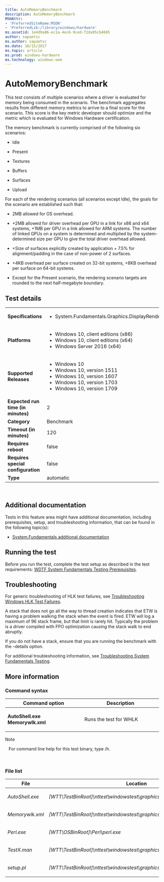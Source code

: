 ```yaml
---
title: AutoMemoryBenchmark
description: AutoMemoryBenchmark
MSHAttr:
- 'PreferredSiteName:MSDN'
- 'PreferredLib:/library/windows/hardware'
ms.assetid: 1e4d9a86-ec1a-4ec6-9ced-f2da95cb4685
author: sapaetsc
ms.author: sapaetsc
ms.date: 10/15/2017
ms.topic: article
ms.prod: windows-hardware
ms.technology: windows-oem
---
```


# <span id="p_hlk_test.cdcc3607-ae2c-4e38-954b-fc6a2ef27e63"></span>AutoMemoryBenchmark


This test consists of multiple scenarios where a driver is evaluated for memory being consumed in the scenario. The benchmark aggregates results from different memory metrics to arrive to a final score for the scenario. This score is the key metric developer should optimize and the metric which is evaluated for Windows Hardware certification.

The memory benchmark is currently comprised of the following six scenarios:

-   Idle

-   Present

-   Textures

-   Buffers

-   Surfaces

-   Upload

For each of the rendering scenarios (all scenarios except Idle), the goals for the scenario are established such that:

-   2MB allowed for OS overhead.

-   +2MB allowed for driver overhead per GPU in a link for x86 and x64 systems, +1MB per GPU in a link allowed for ARM systems. The number of linked GPUs on a system is determined and multiplied by the system-determined size per GPU to give the total driver overhead allowed.

-   +Size of surfaces explicitly created by application + 7.5% for alignment/padding in the case of non-power of 2 surfaces.

-   +4KB overhead per surface created on 32-bit systems, +8KB overhead per surface on 64-bit systems.

-   Except for the Present scenario, the rendering scenario targets are rounded to the next half-megabyte boundary.

## Test details
|||
|---|---|
| **Specifications**  | <ul><li>System.Fundamentals.Graphics.DisplayRender.Performance</li></ul> |  
| **Platforms**   | <ul><li>Windows 10, client editions (x86)</li><li>Windows 10, client editions (x64)</li><li>Windows Server 2016 (x64)</li></ul> |
| **Supported Releases** | <ul><li>Windows 10</li><li>Windows 10, version 1511</li><li>Windows 10, version 1607</li><li>Windows 10, version 1703</li><li>Windows 10, version 1709</li></ul> |
|**Expected run time (in minutes)**| 2 |
|**Category**| Benchmark |
|**Timeout (in minutes)**| 120 |
|**Requires reboot**| false |
|**Requires special configuration**| false |
|**Type**| automatic |

 

## <span id="Additional_documentation"></span><span id="additional_documentation"></span><span id="ADDITIONAL_DOCUMENTATION"></span>Additional documentation


Tests in this feature area might have additional documentation, including prerequisites, setup, and troubleshooting information, that can be found in the following topic(s):

-   [System.Fundamentals additional documentation](system-fundamentals-additional-documentation.md)

## <span id="Running_the_test"></span><span id="running_the_test"></span><span id="RUNNING_THE_TEST"></span>Running the test


Before you run the test, complete the test setup as described in the test requirements: [WDTF System Fundamentals Testing Prerequisites](wdtf-system-fundamentals-testing-prerequisites.md).

## <span id="Troubleshooting"></span><span id="troubleshooting"></span><span id="TROUBLESHOOTING"></span>Troubleshooting


For generic troubleshooting of HLK test failures, see [Troubleshooting Windows HLK Test Failures](..\user\troubleshooting-windows-hlk-test-failures.md).

A stack that does not go all the way to thread creation indicates that ETW is having a problem walking the stack when the event is fired. ETW will log a maximum of 96 stack frame, but that limit is rarely hit. Typically the problem is a driver compiled with FPO optimization causing the stack walk to end abruptly.

If you do not have a stack, ensure that you are running the benchmark with the –details option.

For additional troubleshooting information, see [Troubleshooting System Fundamentals Testing](troubleshooting-system-fundamentals-testing.md).

## <span id="More_information"></span><span id="more_information"></span><span id="MORE_INFORMATION"></span>More information


### <span id="Command_syntax"></span><span id="command_syntax"></span><span id="COMMAND_SYNTAX"></span>Command syntax

<table>
<colgroup>
<col width="50%" />
<col width="50%" />
</colgroup>
<thead>
<tr class="header">
<th>Command option</th>
<th>Description</th>
</tr>
</thead>
<tbody>
<tr class="odd">
<td><p><strong>AutoShell.exe Memorywlk.xml</strong></p></td>
<td><p>Runs the test for WHLK</p></td>
</tr>
</tbody>
</table>

>[!NOTE]
>  
For command line help for this test binary, type /h.

 

### <span id="File_list"></span><span id="file_list"></span><span id="FILE_LIST"></span>File list

<table>
<colgroup>
<col width="50%" />
<col width="50%" />
</colgroup>
<thead>
<tr class="header">
<th>File</th>
<th>Location</th>
</tr>
</thead>
<tbody>
<tr class="odd">
<td><p><em>AutoShell.exe</em></p></td>
<td><p><em>[WTT\TestBinRoot]\nttest\windowstest\graphics\perfx2\</em></p></td>
</tr>
<tr class="even">
<td><p><em>Memorywlk.xml</em></p></td>
<td><p><em>[WTT\TestBinRoot]\nttest\windowstest\graphics\perfx2\</em></p></td>
</tr>
<tr class="odd">
<td><p><em>Perl.exe</em></p></td>
<td><p><em>[WTT\OSBinRoot]\Perl\perl.exe</em></p></td>
</tr>
<tr class="even">
<td><p><em>TestX.man</em></p></td>
<td><p><em>[WTT\TestBinRoot]\nttest\windowstest\graphics\perfx2\</em></p></td>
</tr>
<tr class="odd">
<td><p><em>setup.pl</em></p></td>
<td><p><em>[WTT\TestBinRoot]\nttest\windowstest\graphics\perfx2\MemoryBenchmark</em></p></td>
</tr>
</tbody>
</table>

 

 

 






